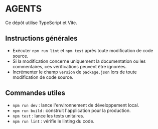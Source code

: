 # AGENTS

Ce dépôt utilise TypeScript et Vite.

## Instructions générales

- Exécuter `npm run lint` et `npm test` après toute modification de code source.
- Si la modification concerne uniquement la documentation ou les commentaires, ces vérifications peuvent être ignorées.
- Incrémenter le champ `version` de `package.json` lors de toute modification de code source.

## Commandes utiles

- `npm run dev` : lance l'environnement de développement local.
- `npm run build` : construit l'application pour la production.
- `npm test` : lance les tests unitaires.
- `npm run lint` : vérifie le linting du code.


